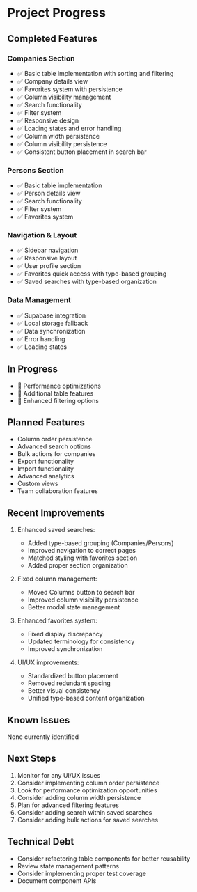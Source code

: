 # Project Progress

## Completed Features

### Companies Section
- ✅ Basic table implementation with sorting and filtering
- ✅ Company details view
- ✅ Favorites system with persistence
- ✅ Column visibility management
- ✅ Search functionality
- ✅ Filter system
- ✅ Responsive design
- ✅ Loading states and error handling
- ✅ Column width persistence
- ✅ Column visibility persistence
- ✅ Consistent button placement in search bar

### Persons Section
- ✅ Basic table implementation
- ✅ Person details view
- ✅ Search functionality
- ✅ Filter system
- ✅ Favorites system

### Navigation & Layout
- ✅ Sidebar navigation
- ✅ Responsive layout
- ✅ User profile section
- ✅ Favorites quick access with type-based grouping
- ✅ Saved searches with type-based organization

### Data Management
- ✅ Supabase integration
- ✅ Local storage fallback
- ✅ Data synchronization
- ✅ Error handling
- ✅ Loading states

## In Progress
- 🔄 Performance optimizations
- 🔄 Additional table features
- 🔄 Enhanced filtering options

## Planned Features
- Column order persistence
- Advanced search options
- Bulk actions for companies
- Export functionality
- Import functionality
- Advanced analytics
- Custom views
- Team collaboration features

## Recent Improvements
1. Enhanced saved searches:
   - Added type-based grouping (Companies/Persons)
   - Improved navigation to correct pages
   - Matched styling with favorites section
   - Added proper section organization

2. Fixed column management:
   - Moved Columns button to search bar
   - Improved column visibility persistence
   - Better modal state management

3. Enhanced favorites system:
   - Fixed display discrepancy
   - Updated terminology for consistency
   - Improved synchronization

4. UI/UX improvements:
   - Standardized button placement
   - Removed redundant spacing
   - Better visual consistency
   - Unified type-based content organization

## Known Issues
None currently identified

## Next Steps
1. Monitor for any UI/UX issues
2. Consider implementing column order persistence
3. Look for performance optimization opportunities
4. Consider adding column width persistence
5. Plan for advanced filtering features
6. Consider adding search within saved searches
7. Consider adding bulk actions for saved searches

## Technical Debt
- Consider refactoring table components for better reusability
- Review state management patterns
- Consider implementing proper test coverage
- Document component APIs
